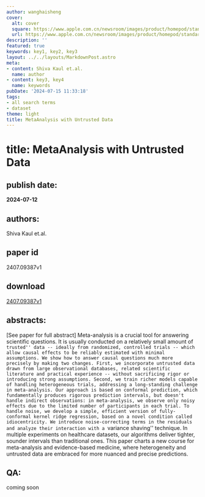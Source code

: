 ```yaml
---
author: wanghaisheng
cover:
  alt: cover
  square: https://www.apple.com.cn/newsroom/images/product/homepod/standard/Apple-HomePod-hero-230118_big.jpg.large_2x.jpg
  url: https://www.apple.com.cn/newsroom/images/product/homepod/standard/Apple-HomePod-hero-230118_big.jpg.large_2x.jpg
description: ''
featured: true
keywords: key1, key2, key3
layout: ../../layouts/MarkdownPost.astro
meta:
- content: Shiva Kaul et.al.
  name: author
- content: key3, key4
  name: keywords
pubDate: '2024-07-15 11:33:18'
tags:
- all search terms
- dataset
theme: light
title: MetaAnalysis with Untrusted Data
---
```


# title: MetaAnalysis with Untrusted Data 
## publish date: 
**2024-07-12** 
## authors: 
  Shiva Kaul et.al. 
## paper id
2407.09387v1
## download
[2407.09387v1](http://arxiv.org/abs/2407.09387v1)
## abstracts:
[See paper for full abstract] Meta-analysis is a crucial tool for answering scientific questions. It is usually conducted on a relatively small amount of ``trusted'' data -- ideally from randomized, controlled trials -- which allow causal effects to be reliably estimated with minimal assumptions. We show how to answer causal questions much more precisely by making two changes. First, we incorporate untrusted data drawn from large observational databases, related scientific literature and practical experience -- without sacrificing rigor or introducing strong assumptions. Second, we train richer models capable of handling heterogeneous trials, addressing a long-standing challenge in meta-analysis. Our approach is based on conformal prediction, which fundamentally produces rigorous prediction intervals, but doesn't handle indirect observations: in meta-analysis, we observe only noisy effects due to the limited number of participants in each trial. To handle noise, we develop a simple, efficient version of fully-conformal kernel ridge regression, based on a novel condition called idiocentricity. We introduce noise-correcting terms in the residuals and analyze their interaction with a ``variance shaving'' technique. In multiple experiments on healthcare datasets, our algorithms deliver tighter, sounder intervals than traditional ones. This paper charts a new course for meta-analysis and evidence-based medicine, where heterogeneity and untrusted data are embraced for more nuanced and precise predictions.
## QA:
coming soon
